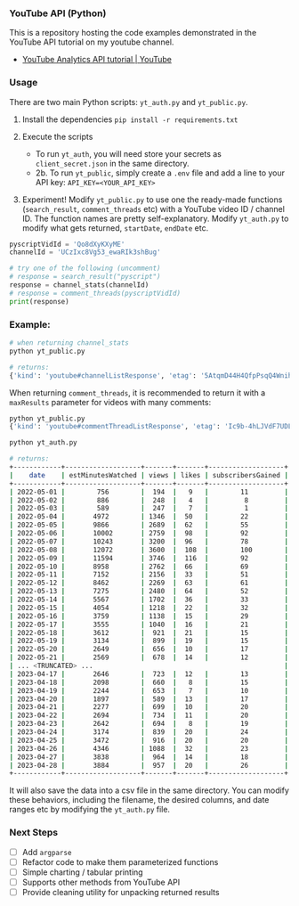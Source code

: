 ### YouTube API (Python)
This is a repository hosting the code examples demonstrated in the YouTube API tutorial on my youtube channel. 
- [YouTube Analytics API tutorial | YouTube](https://youtu.be/rcE3iL0URhU)

### Usage
There are two main Python scripts: `yt_auth.py` and `yt_public.py`. 

1. Install the dependencies `pip install -r requirements.txt`

1. Execute the scripts
    - To run `yt_auth`, you will need store your secrets as `client_secret.json` in the same directory. 
    - 2b. To run `yt_public`, simply create a `.env` file and add a line to your API key: `API_KEY=<YOUR_API_KEY>`

1. Experiment! Modify `yt_public.py` to use one the ready-made functions (`search_result`, `comment_threads` etc) with a YouTube video ID / channel ID. The function names are pretty self-explanatory. Modify `yt_auth.py` to modify what gets returned, `startDate`, `endDate` etc. 

```python
pyscriptVidId = 'Qo8dXyKXyME'
channelId = 'UCzIxc8Vg53_ewaRIk3shBug'

# try one of the following (uncomment) 
# response = search_result("pyscript")
response = channel_stats(channelId) 
# response = comment_threads(pyscriptVidId)
print(response)
```

### Example:
```bash
# when returning channel_stats
python yt_public.py

# returns:
{'kind': 'youtube#channelListResponse', 'etag': '5AtqmD44H4QfpPsqQ4Wnihwsngc', 'pageInfo': {'totalResults': 1, 'resultsPerPage': 5}, 'items': [{'kind': 'youtube#channel', 'etag': 'GB2ykHK9DVB-53aKbVA6YAUXNkE', 'id': 'UCzIxc8Vg53_ewaRIk3shBug', 'statistics': {'viewCount': '57498', 'subscriberCount': '961', 'hiddenSubscriberCount': False, 'videoCount': '59'}}]}
```

When returning `comment_threads`, it is recommended to return it with a `maxResults` parameter for videos with many comments:

```bash
python yt_public.py
{'kind': 'youtube#commentThreadListResponse', 'etag': 'Ic9b-4hLJVdF7UDLjD4AtQLB0Lw', 'nextPageToken': 'QURTSl9pM0hzMS1NSUo2c1lwNFloWWIwakpIanhtemlCdkRqYXJ6SlUtLVpVYVFwU2RyeE5RZ0dlX0cyLU0ya3JHWmlKdldRSVFXWU9HRQ==', 'pageInfo': {'totalResults': 20, 'resultsPerPage': 20}, 'items': [{'kind': 'youtube#commentThread', 'etag': 'TIrOdgUxY0GufmjsAq37cP98_wI', 'id': 'UgwyC-Lg8xTM-ZwDIMl4AaABAg', 'snippet': {'videoId': 'Qo8dXyKXyME', 'topLevelComment': {'kind': 'youtube#comment', 'etag': 'r-Y1IQx1b405LtcbYs4TnrJh3Jg', 'id': 'UgwyC-Lg8xTM-ZwDIMl4AaABAg', 'snippet': {'videoId': 'Qo8dXyKXyME', 'textDisplay': 'Ahuet guys, it was really impressive, obviously when he create repl tag and instead html-page he got realtime pyhton console!', 'textOriginal': 'Ahuet guys, it was really impressive, obviously when he create repl tag and instead html-page he got realtime pyhton console!', 'authorDisplayName': 'Белгородский Джедай', 'authorProfileImageUrl': 'https://yt3.ggpht.com/ytc/AKedOLS9oo0Gh5C7ENfUDlUz3yrFTwVNGN7SFLNauA=s48-c-k-c0x00ffffff-no-rj', 'authorChannelUrl': 'http://www.youtube.com/channel/UCDqaIEKwP63mCEa1DbdI8sg', 'authorChannelId': {'value': 'UCDqaIEKwP63mCEa1DbdI8sg'}, 'canRate': True, 'viewerRating': 'none', 'likeCount': 0, 'publishedAt': '2022-05-09T19:47:23Z', 'updatedAt': '2022-05-09T19:47:23Z'}}, 'canReply': True, 'totalReplyCount': 0, 'isPublic': True}}, {'kind': 'youtube#commentThread', 'etag': 'XuqkWlpnGIcVU4IpNssELzh6cGE', 'id': 'Ugx7GGYIl6G4UYf-PSR4AaABAg', 'snippet': {'videoId': 'Qo8dXyKXyME', 'topLevelComment': {'kind': 'youtube#comment', 'etag': 'v2NOrgq8b3kEr1kSpq6vQJ2CnhE', 'id': 'Ugx7GGYIl6G4UYf-PSR4AaABAg', 'snippet': {'videoId': 'Qo8dXyKXyME', 'textDisplay': 'Thank you very much.. Please add more more more project about pyscript.... From Indonesia🇮🇩', 'textOriginal': 'Thank you very much.. Please add more more more project about pyscript.... From Indonesia🇮🇩', 'authorDisplayName': 'Renni Ekaputri', 'authorProfileImageUrl': 'https://yt3.ggpht.com/d7JLKybsXKEnS6_TKQI8wNcGCxSOeiy92-bUPWKUsYjHU2s52wapXgSfKQiOa-3IpC14d9vA_w=s48-c-k-c0x00ffffff-no-rj', 'authorChannelUrl': 'http://www.youtube.com/channel/UCrsuj8xA6W_pUIo5yagHgYA', 'authorChannelId': {'value': 'UCrsuj8xA6W_pUIo5yagHgYA'}, 'canRate': True, 'viewerRating': 'none', 'likeCount': 0, 'publishedAt': '2022-05-09T18:45:03Z', 'updatedAt': '2022-05-09T18:45:03Z'}}, 'canReply': True, 'totalReplyCount': 1, 'isPublic': True}, 'replies': {'comments': [{'kind': 'youtube#comment', 'etag': 'wUSmUhfU3ox5KY0Sz0KsPnp6iB4', 'id': 'Ugx7GGYIl6G4UYf-PSR4AaABAg.9aolZGyDz3w9apYGzzghC4', 'snippet': {'videoId': 'Qo8dXyKXyME', 'textDisplay': 'Thank you Renni! Check out the other projects we build with pyscript too 😀<br><br>Part 1 (intro to PyScript): <a href="https://youtu.be/Qo8dXyKXyME">https://youtu.be/Qo8dXyKXyME</a><br>Part 2 (PyScript deployment): <a href="https://youtu.be/oH_rTTDjMvM">https://youtu.be/oH_rTTDjMvM</a><br>Part 3 (PyScript + Altair data dashboard): <a href="https://youtu.be/ugSBaOT0rVI">https://youtu.be/ugSBaOT0rVI</a><br>Part 4 (PyScript Guest Book app, CRUD): <a href="https://youtu.be/H6rNzQeryQo">https://youtu.be/H6rNzQeryQo</a>', 'textOriginal': 'Thank you Renni! Check out the other projects we build with pyscript too 😀\n\nPart 1 (intro to PyScript): https://youtu.be/Qo8dXyKXyME\nPart 2 (PyScript deployment): https://youtu.be/oH_rTTDjMvM\nPart 3 (PyScript + Altair data dashboard): https://youtu.be/ugSBaOT0rVI\nPart 4 (PyScript Guest Book app, CRUD): https://youtu.be/H6rNzQeryQo', 'parentId': 'Ugx7GGYIl6G4UYf-PSR4AaABAg', 'authorDisplayName': 'Samuel Chan', 'authorProfileImageUrl': 'https://yt3.ggpht.com/ytc/AKedOLRGpq_SJ3BGRNRqjdgeo8_STiwyFFheA6jdGbKr=s48-c-k-c0x00ffffff-no-rj', 'authorChannelUrl': 'http://www.youtube.com/channel/UCzIxc8Vg53_ewaRIk3shBug', 'authorChannelId': {'value': 'UCzIxc8Vg53_ewaRIk3shBug'}, 'canRate': True, 'viewerRating': 'none', 'likeCount': 0, 'publishedAt': '2022-05-10T01:59:27Z', 'updatedAt': '2022-05-10T01:59:27Z'}}]}}, {'kind': 'youtube#commentThread', 'etag': 'KmRQzOOglhz5HHoGpXcEri1TS28', 'id': 'Ugxo6DY0jEyzXfmye2R4AaABAg', 'snippet': {'videoId': 'Qo8dXyKXyME', 'topLevelComment': {'kind': 'youtube#comment', 'etag': '5cTRv8hTa0SnVvzegMjpA0zg4y8', 'id': 'Ugxo6DY0jEyzXfmye2R4AaABAg', 'snippet': {'videoId': 'Qo8dXyKXyME', 'textDisplay': 'Nice 👍<br>Does it take in .ipynb files?', 'textOriginal': 'Nice 👍\nDoes it take in .ipynb files?', 'authorDisplayName': 'phlorah', 'authorProfileImageUrl': 'https://yt3.ggpht.com/ytc/AKedOLTy0xRUqmV5i3c6MpvYdh33oTA7F8AMn4vXaBUGX-rPth6cSlW_P1bP3G1_VGmH=s48-c-k-c0x00ffffff-no-rj', 'authorChannelUrl': 'http://www.youtube.com/channel/UCq035cbe5f_l8b8KNN08NnA', 'authorChannelId': {'value': 'UCq035cbe5f_l8b8KNN08NnA'}}}}}]}
```


```bash
python yt_auth.py

# returns:
+------------+-------------------+-------+-------+-------------------+
|    date    | estMinutesWatched | views | likes | subscribersGained |
+------------+-------------------+-------+-------+-------------------+
| 2022-05-01 |        756        |  194  |   9   |        11         |
| 2022-05-02 |        886        |  248  |   4   |         8         |
| 2022-05-03 |        589        |  247  |   7   |         1         |
| 2022-05-04 |       4972        | 1346  |  50   |        22         |
| 2022-05-05 |       9866        | 2689  |  62   |        55         |
| 2022-05-06 |       10002       | 2759  |  98   |        92         |
| 2022-05-07 |       10243       | 3200  |  96   |        78         |
| 2022-05-08 |       12072       | 3600  |  108  |        100        |
| 2022-05-09 |       11594       | 3746  |  116  |        92         |
| 2022-05-10 |       8958        | 2762  |  66   |        69         |
| 2022-05-11 |       7152        | 2156  |  33   |        51         |
| 2022-05-12 |       8462        | 2269  |  63   |        61         |
| 2022-05-13 |       7275        | 2480  |  64   |        52         |
| 2022-05-14 |       5567        | 1702  |  36   |        33         |
| 2022-05-15 |       4054        | 1218  |  22   |        32         |
| 2022-05-16 |       3759        | 1138  |  15   |        29         |
| 2022-05-17 |       3555        | 1040  |  16   |        21         |
| 2022-05-18 |       3612        |  921  |  21   |        15         |
| 2022-05-19 |       3134        |  899  |  19   |        15         |
| 2022-05-20 |       2649        |  656  |  10   |        17         |
| 2022-05-21 |       2569        |  678  |  14   |        12         |
| ... <TRUNCATED> ...                                                |
| 2023-04-17 |       2646        |  723  |  12   |        13         |
| 2023-04-18 |       2098        |  660  |   8   |        15         |
| 2023-04-19 |       2244        |  653  |   7   |        10         |
| 2023-04-20 |       1897        |  589  |  13   |        17         |
| 2023-04-21 |       2277        |  699  |  10   |        20         |
| 2023-04-22 |       2694        |  734  |  11   |        20         |
| 2023-04-23 |       2642        |  694  |   8   |        19         |
| 2023-04-24 |       3174        |  839  |  20   |        24         |
| 2023-04-25 |       3472        |  916  |  20   |        20         |
| 2023-04-26 |       4346        | 1088  |  32   |        23         |
| 2023-04-27 |       3838        |  964  |  14   |        18         |
| 2023-04-28 |       3884        |  957  |  20   |        26         |
+------------+-------------------+-------+-------+-------------------+
```

It will also save the data into a csv file in the same directory. You can modify these behaviors, including the filename, the desired columns, and date ranges etc by modifying the `yt_auth.py` file.

### Next Steps
- [ ] Add `argparse`
- [ ] Refactor code to make them parameterized functions
- [ ] Simple charting / tabular printing
- [ ] Supports other methods from YouTube API
- [ ] Provide cleaning utility for unpacking returned results
